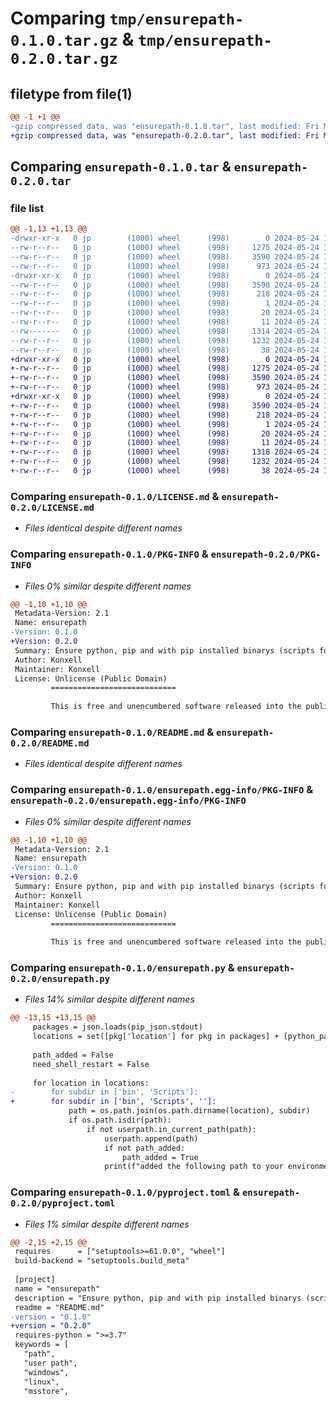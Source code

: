 # Comparing `tmp/ensurepath-0.1.0.tar.gz` & `tmp/ensurepath-0.2.0.tar.gz`

## filetype from file(1)

```diff
@@ -1 +1 @@
-gzip compressed data, was "ensurepath-0.1.0.tar", last modified: Fri May 24 15:58:07 2024, max compression
+gzip compressed data, was "ensurepath-0.2.0.tar", last modified: Fri May 24 17:51:20 2024, max compression
```

## Comparing `ensurepath-0.1.0.tar` & `ensurepath-0.2.0.tar`

### file list

```diff
@@ -1,13 +1,13 @@
-drwxr-xr-x   0 jp        (1000) wheel      (998)        0 2024-05-24 15:58:07.081877 ensurepath-0.1.0/
--rw-r--r--   0 jp        (1000) wheel      (998)     1275 2024-05-24 15:00:16.000000 ensurepath-0.1.0/LICENSE.md
--rw-r--r--   0 jp        (1000) wheel      (998)     3590 2024-05-24 15:58:07.081877 ensurepath-0.1.0/PKG-INFO
--rw-r--r--   0 jp        (1000) wheel      (998)      973 2024-05-24 15:48:48.000000 ensurepath-0.1.0/README.md
-drwxr-xr-x   0 jp        (1000) wheel      (998)        0 2024-05-24 15:58:07.081877 ensurepath-0.1.0/ensurepath.egg-info/
--rw-r--r--   0 jp        (1000) wheel      (998)     3590 2024-05-24 15:58:07.000000 ensurepath-0.1.0/ensurepath.egg-info/PKG-INFO
--rw-r--r--   0 jp        (1000) wheel      (998)      218 2024-05-24 15:58:07.000000 ensurepath-0.1.0/ensurepath.egg-info/SOURCES.txt
--rw-r--r--   0 jp        (1000) wheel      (998)        1 2024-05-24 15:58:07.000000 ensurepath-0.1.0/ensurepath.egg-info/dependency_links.txt
--rw-r--r--   0 jp        (1000) wheel      (998)       20 2024-05-24 15:58:07.000000 ensurepath-0.1.0/ensurepath.egg-info/requires.txt
--rw-r--r--   0 jp        (1000) wheel      (998)       11 2024-05-24 15:58:07.000000 ensurepath-0.1.0/ensurepath.egg-info/top_level.txt
--rw-------   0 jp        (1000) wheel      (998)     1314 2024-05-24 15:50:57.000000 ensurepath-0.1.0/ensurepath.py
--rw-r--r--   0 jp        (1000) wheel      (998)     1232 2024-05-24 15:56:39.000000 ensurepath-0.1.0/pyproject.toml
--rw-r--r--   0 jp        (1000) wheel      (998)       38 2024-05-24 15:58:07.081877 ensurepath-0.1.0/setup.cfg
+drwxr-xr-x   0 jp        (1000) wheel      (998)        0 2024-05-24 17:51:20.010267 ensurepath-0.2.0/
+-rw-r--r--   0 jp        (1000) wheel      (998)     1275 2024-05-24 15:00:16.000000 ensurepath-0.2.0/LICENSE.md
+-rw-r--r--   0 jp        (1000) wheel      (998)     3590 2024-05-24 17:51:20.010267 ensurepath-0.2.0/PKG-INFO
+-rw-r--r--   0 jp        (1000) wheel      (998)      973 2024-05-24 15:48:48.000000 ensurepath-0.2.0/README.md
+drwxr-xr-x   0 jp        (1000) wheel      (998)        0 2024-05-24 17:51:20.010267 ensurepath-0.2.0/ensurepath.egg-info/
+-rw-r--r--   0 jp        (1000) wheel      (998)     3590 2024-05-24 17:51:20.000000 ensurepath-0.2.0/ensurepath.egg-info/PKG-INFO
+-rw-r--r--   0 jp        (1000) wheel      (998)      218 2024-05-24 17:51:20.000000 ensurepath-0.2.0/ensurepath.egg-info/SOURCES.txt
+-rw-r--r--   0 jp        (1000) wheel      (998)        1 2024-05-24 17:51:20.000000 ensurepath-0.2.0/ensurepath.egg-info/dependency_links.txt
+-rw-r--r--   0 jp        (1000) wheel      (998)       20 2024-05-24 17:51:20.000000 ensurepath-0.2.0/ensurepath.egg-info/requires.txt
+-rw-r--r--   0 jp        (1000) wheel      (998)       11 2024-05-24 17:51:20.000000 ensurepath-0.2.0/ensurepath.egg-info/top_level.txt
+-rw-r--r--   0 jp        (1000) wheel      (998)     1318 2024-05-24 17:50:07.000000 ensurepath-0.2.0/ensurepath.py
+-rw-r--r--   0 jp        (1000) wheel      (998)     1232 2024-05-24 17:50:18.000000 ensurepath-0.2.0/pyproject.toml
+-rw-r--r--   0 jp        (1000) wheel      (998)       38 2024-05-24 17:51:20.010267 ensurepath-0.2.0/setup.cfg
```

### Comparing `ensurepath-0.1.0/LICENSE.md` & `ensurepath-0.2.0/LICENSE.md`

 * *Files identical despite different names*

### Comparing `ensurepath-0.1.0/PKG-INFO` & `ensurepath-0.2.0/PKG-INFO`

 * *Files 0% similar despite different names*

```diff
@@ -1,10 +1,10 @@
 Metadata-Version: 2.1
 Name: ensurepath
-Version: 0.1.0
+Version: 0.2.0
 Summary: Ensure python, pip and with pip installed binarys (scripts for win) are in your PATH variable.
 Author: Konxell
 Maintainer: Konxell
 License: Unlicense (Public Domain)
         ============================
         
         This is free and unencumbered software released into the public domain.
```

### Comparing `ensurepath-0.1.0/README.md` & `ensurepath-0.2.0/README.md`

 * *Files identical despite different names*

### Comparing `ensurepath-0.1.0/ensurepath.egg-info/PKG-INFO` & `ensurepath-0.2.0/ensurepath.egg-info/PKG-INFO`

 * *Files 0% similar despite different names*

```diff
@@ -1,10 +1,10 @@
 Metadata-Version: 2.1
 Name: ensurepath
-Version: 0.1.0
+Version: 0.2.0
 Summary: Ensure python, pip and with pip installed binarys (scripts for win) are in your PATH variable.
 Author: Konxell
 Maintainer: Konxell
 License: Unlicense (Public Domain)
         ============================
         
         This is free and unencumbered software released into the public domain.
```

### Comparing `ensurepath-0.1.0/ensurepath.py` & `ensurepath-0.2.0/ensurepath.py`

 * *Files 14% similar despite different names*

```diff
@@ -13,15 +13,15 @@
     packages = json.loads(pip_json.stdout)
     locations = set([pkg['location'] for pkg in packages] + [python_path] )
 
     path_added = False
     need_shell_restart = False
 
     for location in locations:
-        for subdir in ['bin', 'Scripts']:
+        for subdir in ['bin', 'Scripts', '']:
             path = os.path.join(os.path.dirname(location), subdir)
             if os.path.isdir(path):
                 if not userpath.in_current_path(path):
                     userpath.append(path)
                     if not path_added:
                         path_added = True
                     print(f"added the following path to your environment variables: {path}")
```

### Comparing `ensurepath-0.1.0/pyproject.toml` & `ensurepath-0.2.0/pyproject.toml`

 * *Files 1% similar despite different names*

```diff
@@ -2,15 +2,15 @@
 requires      = ["setuptools>=61.0.0", "wheel"]
 build-backend = "setuptools.build_meta"
 
 [project]
 name = "ensurepath"
 description = "Ensure python, pip and with pip installed binarys (scripts for win) are in your PATH variable."
 readme = "README.md"
-version = "0.1.0"
+version = "0.2.0"
 requires-python = ">=3.7"
 keywords = [
   "path",
   "user path",
   "windows",
   "linux",
   "msstore",
```

